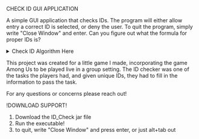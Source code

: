 CHECK ID GUI APPLICATION

A simple GUI application that checks IDs. The program will either allow entry a correct ID is selected, or deny the user.
To quit the program, simply write "Close Window" and enter. Can you figure out what the formula for proper IDs is?

<details>
  <summary>Check ID Algorithm Here</summary>

    Given a string, the integers within must sum up to 100. 
    If two integers are adjacent, they are counted as a double digit value
    E.G.
      AB3C53EFG13HIJ9KL20MN2 -> 3+53+13+9+20+2=100 which is valid!
      
</details>

This project was created for a little game I made, incorporating the game Among Us to be played live in a group setting. 
The ID checker was one of the tasks the players had, and given unique IDs, they had to fill in the information to pass the task.

For any questions or concerns please reach out!


!DOWNLOAD SUPPORT!

1) Download the ID_Check jar file
2) Run the executable!
3) to quit, write "Close Window" and press enter, or just alt+tab out
